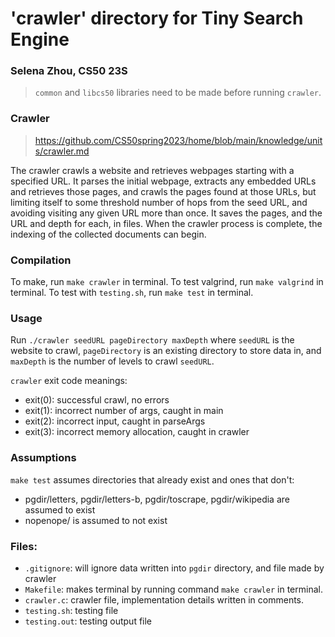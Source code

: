 # 'crawler' directory for Tiny Search Engine

### Selena Zhou, CS50 23S

> `common` and `libcs50` libraries need to be made before running `crawler`.

### Crawler
> https://github.com/CS50spring2023/home/blob/main/knowledge/units/crawler.md

The crawler crawls a website and retrieves webpages starting with a specified URL. It parses the initial webpage, extracts any embedded URLs and retrieves those pages, and crawls the pages found at those URLs, but limiting itself to some threshold number of hops from the seed URL, and avoiding visiting any given URL more than once. It saves the pages, and the URL and depth for each, in files. When the crawler process is complete, the indexing of the collected documents can begin.

### Compilation
To make, run `make crawler` in terminal.
To test valgrind, run `make valgrind` in terminal.
To test with `testing.sh`, run `make test` in terminal.

### Usage
Run `./crawler seedURL pageDirectory maxDepth` where `seedURL` is the website to crawl, `pageDirectory` is an existing directory to store data in, and `maxDepth` is the number of levels to crawl `seedURL`.

`crawler` exit code meanings:
* exit(0): successful crawl, no errors
* exit(1): incorrect number of args, caught in main
* exit(2): incorrect input, caught in parseArgs
* exit(3): incorrect memory allocation, caught in crawler

### Assumptions
`make test` assumes directories that already exist and ones that don't:
* pgdir/letters, pgdir/letters-b, pgdir/toscrape, pgdir/wikipedia are assumed to exist
* nopenope/ is assumed to not exist

### Files:
* `.gitignore`: will ignore data written into `pgdir` directory, and file made by crawler
* `Makefile`: makes terminal by running command `make crawler` in terminal.
* `crawler.c`: crawler file, implementation details written in comments.
* `testing.sh`: testing file
* `testing.out`: testing output file
